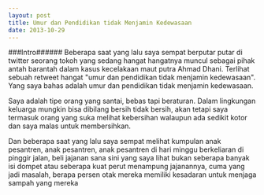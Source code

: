 ```yaml
---
layout: post
title: Umur dan Pendidikan tidak Menjamin Kedewasaan
date: 2013-10-29
---
```


###Intro######
Beberapa saat yang lalu saya sempat berputar putar di twitter seorang tokoh yang sedang hangat hangatnya muncul sebagai
pihak antah barantah dalam kasus kecelakaan maut putra Ahmad Dhani. Terlihat sebuah retweet hangat "umur dan pendidikan
tidak menjamin kedewasaan". Yang saya bahas adalah umur dan pendidikan tidak menjamin kedewasaan.

Saya adalah tipe orang yang santai, bebas tapi beraturan. Dalam lingkungan keluarga mungkin bisa dibilang bersih tidak bersih, akan tetapi saya termasuk orang yang suka melihat kebersihan walaupun ada sedikit kotor dan saya malas untuk membersihkan.

Dan beberapa saat yang lalu saya sempat melihat kumpulan anak pesantren, anak pesantren, anak pesantren di hari minggu berkeliaran di pinggir jalan, beli jajanan sana sini yang saya lihat bukan seberapa banyak isi dompet atau seberapa kuat perut menampung jajanannya, cuma yang jadi masalah, berapa persen otak mereka memiliki kesadaran untuk menjaga sampah yang mereka

